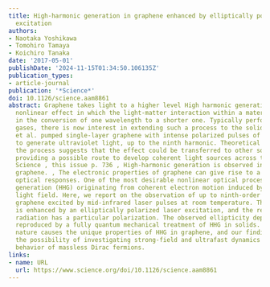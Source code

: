 ```yaml
---
title: High-harmonic generation in graphene enhanced by elliptically polarized light
  excitation
authors:
- Naotaka Yoshikawa
- Tomohiro Tamaya
- Koichiro Tanaka
date: '2017-05-01'
publishDate: '2024-11-15T01:34:50.106135Z'
publication_types:
- article-journal
publication: '*Science*'
doi: 10.1126/science.aam8861
abstract: Graphene takes light to a higher level High harmonic generation is a useful
  nonlinear effect in which the light-matter interaction within a material results
  in the conversion of one wavelength to a shorter one. Typically performed in atomic
  gases, there is now interest in extending such a process to the solid state. Yoshikawa
  et al. pumped single-layer graphene with intense polarized pulses of infrared light
  to generate ultraviolet light, up to the ninth harmonic. Theoretical analysis of
  the process suggests that the effect could be transferred to other solid-state systems,
  providing a possible route to develop coherent light sources across the spectrum.
  Science , this issue p. 736 , High-harmonic generation is observed in single-layer
  graphene. , The electronic properties of graphene can give rise to a range of nonlinear
  optical responses. One of the most desirable nonlinear optical processes is high-harmonic
  generation (HHG) originating from coherent electron motion induced by an intense
  light field. Here, we report on the observation of up to ninth-order harmonics in
  graphene excited by mid-infrared laser pulses at room temperature. The HHG in graphene
  is enhanced by an elliptically polarized laser excitation, and the resultant harmonic
  radiation has a particular polarization. The observed ellipticity dependence is
  reproduced by a fully quantum mechanical treatment of HHG in solids. The zero-gap
  nature causes the unique properties of HHG in graphene, and our findings open up
  the possibility of investigating strong-field and ultrafast dynamics and nonlinear
  behavior of massless Dirac fermions.
links:
- name: URL
  url: https://www.science.org/doi/10.1126/science.aam8861
---
```

